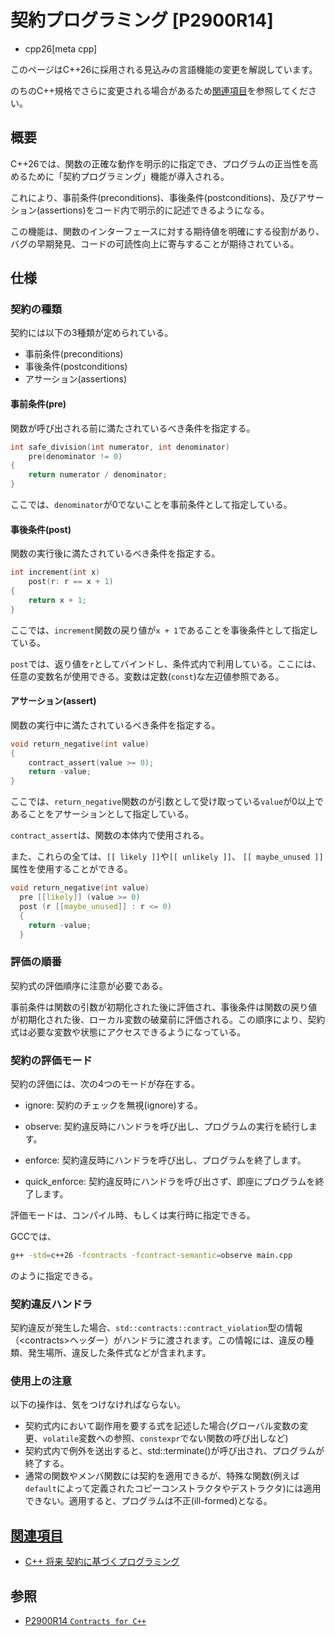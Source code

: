 # 契約プログラミング [P2900R14]
* cpp26[meta cpp]

<!-- start lang caution -->

このページはC++26に採用される見込みの言語機能の変更を解説しています。

のちのC++規格でさらに変更される場合があるため[関連項目](#relative-page)を参照してください。

<!-- last lang caution -->

## 概要
C++26では、関数の正確な動作を明示的に指定でき、プログラムの正当性を高めるために「契約プログラミング」機能が導入される。

これにより、事前条件(preconditions)、事後条件(postconditions)、及びアサーション(assertions)をコード内で明示的に記述できるようになる。

この機能は、関数のインターフェースに対する期待値を明確にする役割があり、バグの早期発見、コードの可読性向上に寄与することが期待されている。

## 仕様
### 契約の種類
契約には以下の3種類が定められている。

- 事前条件(preconditions)
- 事後条件(postconditions)
- アサーション(assertions)

#### 事前条件(pre)
関数が呼び出される前に満たされているべき条件を指定する。
```cpp
int safe_division(int numerator, int denominator)
    pre(denominator != 0)
{
    return numerator / denominator;
}
```
ここでは、`denominator`が0でないことを事前条件として指定している。

#### 事後条件(post)
関数の実行後に満たされているべき条件を指定する。
```cpp
int increment(int x)
    post(r: r == x + 1)
{
    return x + 1;
}
```
ここでは、`increment`関数の戻り値が`x + 1`であることを事後条件として指定している。

`post`では、返り値を`r`としてバインドし、条件式内で利用している。ここには、任意の変数名が使用できる。変数は定数(`const`)な左辺値参照である。

#### アサーション(assert)
関数の実行中に満たされているべき条件を指定する。
```cpp
void return_negative(int value)
{
    contract_assert(value >= 0);
    return -value;
}
```
ここでは、`return_negative`関数のが引数として受け取っている`value`が0以上であることをアサーションとして指定している。

`contract_assert`は、関数の本体内で使用される。

また、これらの全ては、`[[ likely ]]`や`[[ unlikely ]]`、 `[[ maybe_unused ]]`属性を使用することができる。
```cpp
void return_negative(int value)
  pre [[likely]] (value >= 0)
  post (r [[maybe_unused]] : r <= 0)
  {
    return -value;
  }
```
### 評価の順番
契約式の評価順序に注意が必要である。

事前条件は関数の引数が初期化された後に評価され、事後条件は関数の戻り値が初期化された後、ローカル変数の破棄前に評価される。この順序により、契約式は必要な変数や状態にアクセスできるようになっている。

### 契約の評価モード
契約の評価には、次の4つのモードが存在する。

- ignore: 契約のチェックを無視(ignore)する。

- observe: 契約違反時にハンドラを呼び出し、プログラムの実行を続行します。

- enforce: 契約違反時にハンドラを呼び出し、プログラムを終了します。

- quick_enforce: 契約違反時にハンドラを呼び出さず、即座にプログラムを終了します。

評価モードは、コンパイル時、もしくは実行時に指定できる。

GCCでは、
```bash
g++ -std=c++26 -fcontracts -fcontract-semantic=observe main.cpp
```
のように指定できる。

### 契約違反ハンドラ
契約違反が発生した場合、`std::contracts::contract_violation`型の情報（&lt;contracts&gt;ヘッダー）がハンドラに渡されます。この情報には、違反の種類、発生場所、違反した条件式などが含まれます。

### 使用上の注意
以下の操作は、気をつけなければならない。
- 契約式内において副作用を要する式を記述した場合(グローバル変数の変更、`volatile`変数への参照、`constexpr`でない関数の呼び出しなど)
- 契約式内で例外を送出すると、std::terminate()が呼び出され、プログラムが終了する。
- 通常の関数やメンバ関数には契約を適用できるが、特殊な関数(例えば`default`によって定義されたコピーコンストラクタやデストラクタ)には適用できない。適用すると、プログラムは不正(ill-formed)となる。

## <a id="relative-page" href="#relative-page">関連項目</a>
- [C++ 将来 契約に基づくプログラミング](/lang/future/contract-based_programming.md)


## 参照
- [P2900R14 `Contracts for C++`](https://open-std.org/jtc1/sc22/wg21/docs/papers/2025/p2900r14.pdf)
